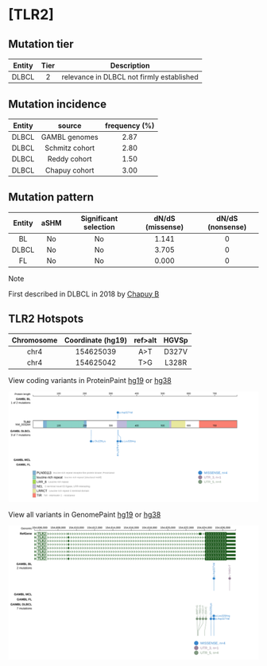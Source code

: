 # [TLR2]

## Mutation tier

|Entity|Tier|Description                              |
|:------:|:----:|-----------------------------------------|
|DLBCL |2   |relevance in DLBCL not firmly established|
## Mutation incidence

|Entity|source        |frequency (%)|
|:------:|:--------------:|:-------------:|
|DLBCL |GAMBL genomes |2.87         |
|DLBCL |Schmitz cohort|2.80         |
|DLBCL |Reddy cohort  |1.50         |
|DLBCL |Chapuy cohort |3.00         |

## Mutation pattern

|Entity|aSHM|Significant selection|dN/dS (missense)|dN/dS (nonsense)|
|:------:|:----:|:---------------------:|:----------------:|:----------------:|
|BL    |No  |No                   |1.141           |0               |
|DLBCL |No  |No                   |3.705           |0               |
|FL    |No  |No                   |0.000           |0               |


> [!NOTE]
> First described in DLBCL in 2018 by [Chapuy B](https://pubmed.ncbi.nlm.nih.gov/29713087)


 ## TLR2 Hotspots

| Chromosome |Coordinate (hg19) | ref>alt | HGVSp | 
 | :---:| :---: | :--: | :---: |
| chr4 | 154625039 | A>T | D327V |
| chr4 | 154625042 | T>G | L328R |

View coding variants in ProteinPaint [hg19](https://www.bcgsc.ca/downloads/morinlab/GAMBL/test/genes/TLR2_protein.html)  or [hg38](https://www.bcgsc.ca/downloads/morinlab/GAMBL/test/genes/TLR2_protein_hg38.html)

![image](images/proteinpaint/TLR2_NM_003264.svg)

View all variants in GenomePaint [hg19](https://www.bcgsc.ca/downloads/morinlab/GAMBL/test/genes/TLR2.html)  or [hg38](https://www.bcgsc.ca/downloads/morinlab/GAMBL/test/genes/TLR2_hg38.html)

![image](images/proteinpaint/TLR2.svg)
